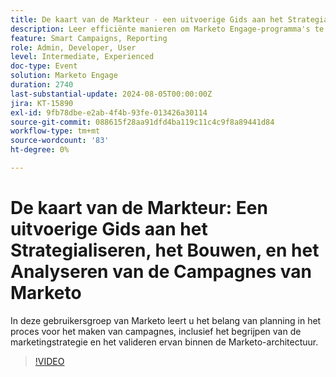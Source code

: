 ```yaml
---
title: De kaart van de Markteur - een uitvoerige Gids aan het Strategialiseren, het Bouwen en het Analyseren van de Campagnes van Marketo
description: Leer efficiënte manieren om Marketo Engage-programma's te maken, zoals importeren, klonen en volledig opbouwen. Pas Marketo Engage-sjablonen aan om aan de merkstandaarden te voldoen en beheer de middelen en de kosten voor de periode.
feature: Smart Campaigns, Reporting
role: Admin, Developer, User
level: Intermediate, Experienced
doc-type: Event
solution: Marketo Engage
duration: 2740
last-substantial-update: 2024-08-05T00:00:00Z
jira: KT-15890
exl-id: 9fb78dbe-e2ab-4f4b-93fe-013426a30114
source-git-commit: 088615f28aa91dfd4ba119c11c4c9f8a89441d84
workflow-type: tm+mt
source-wordcount: '83'
ht-degree: 0%

---
```


# De kaart van de Markteur: Een uitvoerige Gids aan het Strategialiseren, het Bouwen, en het Analyseren van de Campagnes van Marketo

In deze gebruikersgroep van Marketo leert u het belang van planning in het proces voor het maken van campagnes, inclusief het begrijpen van de marketingstrategie en het valideren ervan binnen de Marketo-architectuur.

>[!VIDEO](https://video.tv.adobe.com/v/3432223/?learn=on)
